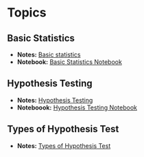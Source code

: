 # Topics 
## Basic Statistics
- **Notes:** [Basic statistics](https://github.com/DataByteSun/Revision/blob/7ba0571c1d5f5cabb4f84e0df7d2655e21e3d49f/Descriptive%20statistics/Notes/Basic%20statistics.md)
- **Notebook:** [Basic Statistics Notebook](https://github.com/DataByteSun/Revision/blob/7ba0571c1d5f5cabb4f84e0df7d2655e21e3d49f/Descriptive%20statistics/Notebooks/Basic%20Statistics.ipynb)

## Hypothesis Testing
- **Notes:** [Hypothesis Testing]( https://github.com/DataByteSun/Revision/blob/7ba0571c1d5f5cabb4f84e0df7d2655e21e3d49f/Descriptive%20statistics/Notes/Hypothesis%20Testing.md)
- **Noteboook:** [Hypothesis Testing Notebook](https://github.com/DataByteSun/Revision/blob/7ba0571c1d5f5cabb4f84e0df7d2655e21e3d49f/Descriptive%20statistics/Notebooks/Hypothesis%20Testing.ipynb)

## Types of Hypothesis Test
- **Notes:** [Types of Hypothesis Test](https://github.com/DataByteSun/Revision/blob/7ba0571c1d5f5cabb4f84e0df7d2655e21e3d49f/Descriptive%20statistics/Notes/Types%20of%20Hypothesis%20Test.md)

